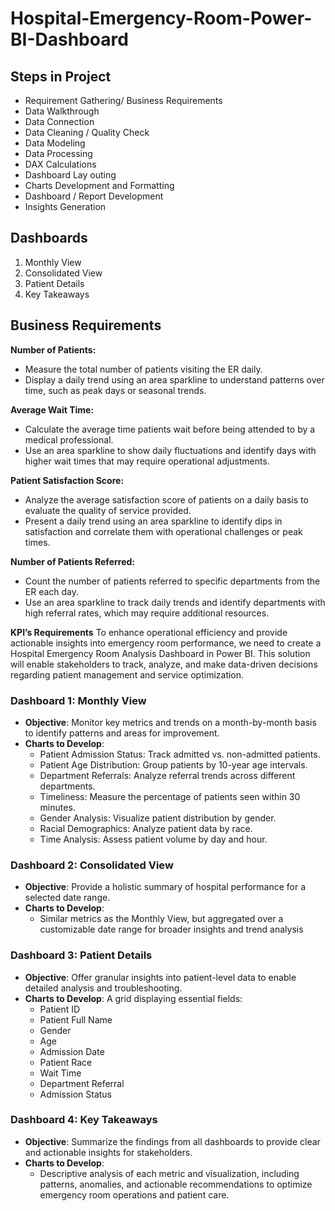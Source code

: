 # Hospital-Emergency-Room-Power-BI-Dashboard

## Steps in Project
-   Requirement Gathering/ Business Requirements
-   Data Walkthrough
-   Data Connection
-   Data Cleaning / Quality Check
-   Data Modeling
-   Data Processing
-   DAX Calculations
-   Dashboard Lay outing
-   Charts Development and Formatting
-   Dashboard / Report Development
-   Insights Generation

## Dashboards
1. Monthly View
2. Consolidated View
3. Patient Details
4. Key Takeaways

## Business Requirements

**Number of Patients:**
-   Measure the total number of patients visiting the ER daily.
-   Display a daily trend using an area sparkline to understand patterns over time, such as peak days or seasonal trends.

**Average Wait Time:**
-   Calculate the average time patients wait before being attended to by a medical professional.
-   Use an area sparkline to show daily fluctuations and identify days with higher wait times that may require operational adjustments.

**Patient Satisfaction Score:**
-   Analyze the average satisfaction score of patients on a daily basis to evaluate the quality of service provided.
-   Present a daily trend using an area sparkline to identify dips in satisfaction and correlate them with operational challenges or peak times.

**Number of Patients Referred:**
-   Count the number of patients referred to specific departments from the ER each day.
-   Use an area sparkline to track daily trends and identify departments with high referral rates, which may require additional resources.

**KPI’s Requirements**
To enhance operational efficiency and provide actionable insights into emergency room performance, we need to create a Hospital Emergency Room Analysis Dashboard in Power BI. This solution will enable stakeholders to track, analyze, and make data-driven decisions regarding patient management and service optimization.

### Dashboard 1: Monthly View
-   **Objective**: Monitor key metrics and trends on a month-by-month basis to identify patterns and areas for improvement.
-   **Charts to Develop**:
    -   Patient Admission Status: Track admitted vs. non-admitted patients.
    -   Patient Age Distribution: Group patients by 10-year age intervals.
    -   Department Referrals: Analyze referral trends across different departments.
    -   Timeliness: Measure the percentage of patients seen within 30 minutes.
    -   Gender Analysis: Visualize patient distribution by gender.
    -   Racial Demographics: Analyze patient data by race.
    -   Time Analysis: Assess patient volume by day and hour.

### Dashboard 2: Consolidated View
-   **Objective**: Provide a holistic summary of hospital performance for a selected date range.
-   **Charts to Develop**:
    -   Similar metrics as the Monthly View, but aggregated over a customizable date range for broader insights and trend analysis

### Dashboard 3: Patient Details
-   **Objective**: Offer granular insights into patient-level data to enable detailed analysis and troubleshooting.
-   **Charts to Develop**: A grid displaying essential fields:
    -   Patient ID
    -   Patient Full Name
    -   Gender
    -   Age
    -   Admission Date
    -   Patient Race
    -   Wait Time
    -   Department Referral
    -   Admission Status

### Dashboard 4: Key Takeaways
-   **Objective**: Summarize the findings from all dashboards to provide clear and actionable insights for stakeholders.
-   **Charts to Develop**:
    -   Descriptive analysis of each metric and visualization, including patterns, anomalies, and actionable recommendations to optimize emergency room operations and patient care.
